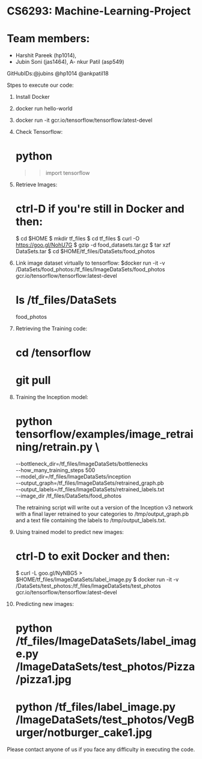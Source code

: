 # CS6293: Machine-Learning-Project
# Team members:
- Harshit Pareek (hp1014),
- Jubin Soni (jas1464),
A- nkur Patil (asp549)

GitHubIDs:@jubins @hp1014 @ankpatil18

Stpes to execute our code:
1. Install Docker

2. docker run hello-world

3. docker run -it gcr.io/tensorflow/tensorflow:latest-devel

4. Check Tensorflow:
	# python
	>> import tensorflow
5. Retrieve Images:
	# ctrl-D if you're still in Docker and then:
	$ cd $HOME
	$ mkdir tf_files
	$ cd tf_files
	$ curl -O https://goo.gl/NohU7G
	$ gzip -d food_datasets.tar.gz
	$ tar xzf DataSets.tar
	$ cd $HOME/tf_files/DataSets/food_photos
	
6. Link image dataset virtually to tensorflow:
	$docker run -it -v <GitHub Repository Clone Path>/DataSets/food_photos:/tf_files/ImageDataSets/food_photos gcr.io/tensorflow/tensorflow:latest-devel
	# ls /tf_files/DataSets
	food_photos
	
7. Retrieving the Training code:
	# cd /tensorflow
	# git pull

8. Training the Inception model:
	# python tensorflow/examples/image_retraining/retrain.py \
	--bottleneck_dir=/tf_files/ImageDataSets/bottlenecks \
	--how_many_training_steps 500 \
	--model_dir=/tf_files/ImageDataSets/inception \
	--output_graph=/tf_files/ImageDataSets/retrained_graph.pb \
	--output_labels=/tf_files/ImageDataSets/retrained_labels.txt \
	--image_dir /tf_files/DataSets/food_photos

	The retraining script will write out a version of the Inception v3 network with a final layer retrained to your categories to /tmp/output_graph.pb and a text file containing the labels to /tmp/output_labels.txt.

9. Using trained model to predict new images:
	# ctrl-D to exit Docker and then:
	$ curl -L goo.gl/NyNBG5 > $HOME/tf_files/ImageDataSets/label_image.py
	$ docker run -it -v <GitHub Repository Clone Path>/DataSets/test_photos:/tf_files/ImageDataSets/test_photos gcr.io/tensorflow/tensorflow:latest-devel
	
10. Predicting new images:
	# python /tf_files/ImageDataSets/label_image.py /ImageDataSets/test_photos/Pizza/pizza1.jpg
	# python /tf_files/label_image.py /ImageDataSets/test_photos/VegBurger/notburger_cake1.jpg


Please contact anyone of us if you face any difficulty in executing the code.
